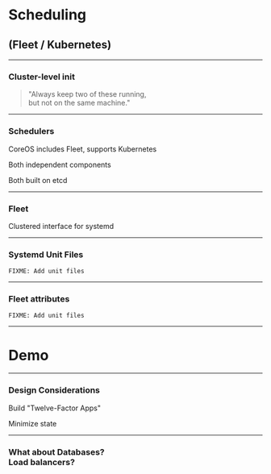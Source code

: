 # Scheduling

## (Fleet / Kubernetes)

***

### Cluster-level init

> "Always keep two of these running, <br> but not on the same machine."

***

### Schedulers

CoreOS includes Fleet, supports Kubernetes
<!-- .element: class="fragment" -->

Both independent components
<!-- .element: class="fragment" -->

Both built on etcd
<!-- .element: class="fragment" -->

***

### Fleet

Clustered interface for systemd

***

### Systemd Unit Files

    FIXME: Add unit files

***

### Fleet attributes

    FIXME: Add unit files

***

# Demo

***

### Design Considerations

Build "Twelve-Factor Apps"

Minimize state

***

### What about Databases? <br> Load balancers?
